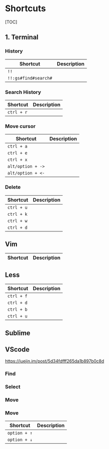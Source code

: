 # Shortcuts

[TOC]

## 1. Terminal

### History
|Shortcut|Description|
|--------|-----------|
|`!!`||
|`!!:gs#find#search#`|


### Search History
|Shortcut|Description|
|--------|-----------|
|`ctrl + r`||

### Move cursor
|Shortcut|Description|
|--------|-----------|
|`ctrl + a`||
|`ctrl + e`||
|`ctrl + x`||
|`alt/option + ->`||
|`alt/option + <-`||

### Delete
|Shortcut|Description|
|--------|-----------|
|`ctrl + u`||
|`ctrl + k`||
|`ctrl + w`||
|`ctrl + d`||

## Vim

|Shortcut|Description|
|--------|-----------|

## Less
|Shortcut|Description|
|--------|-----------|
|`ctrl + f`||
|`ctrl + d`||
|`ctrl + b`||
|`ctrl + u`||

## Sublime

## VScode
https://juejin.im/post/5d34fdfff265da1b897b0c8d

### Find

### Select

### Move

### Move
|Shortcut|Description|
|--------|-----------|
|`option + ↑`||
|`option + ↓`||